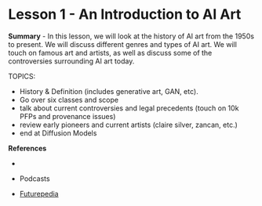 # Lesson 1 - An Introduction to AI Art

**Summary** - In this lesson, we will look at the history of AI art from the 1950s to present. We will discuss different genres and types of AI art. We will touch on famous art and artists, as well as discuss some of the controversies surrounding AI art today.

TOPICS:
- History & Definition (includes generative art, GAN, etc).
- Go over six classes and scope
- talk about current controversies and legal precedents (touch on 10k PFPs and provenance issues)
- review early pioneers and current artists (claire silver, zancan, etc.)
- end at Diffusion Models

**References**

- 

- Podcasts

- [Futurepedia](https://www.futurepedia.io/)
